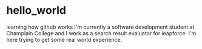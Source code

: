 # hello_world
learning how github works
I'm currently a software development student at Champlain College and I work as a search result evaluator for leapforce. 
I'm here trying to get some real world experience.
